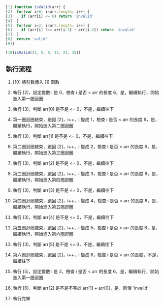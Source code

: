 ``` js
[1] function isValid(arr) {
[2]  for(var i=0; i<arr.length; i++) {
[3]    if (arr[i] <= 0) return 'invalid'
[4]  }
[5]  for(var i=2; i<arr.length; i++) {
[6]    if (arr[i] !== arr[i-1] + arr[i-2]) return 'invalid'
[7]  }
[8]  return 'valid'
[9]}

[10]isValid([3, 5, 8, 13, 22, 35])
```

## 執行流程
1. [10] 將引數傳入 [1] 函數
2. 執行 [2]，設定變數 i 是 0，檢查 i 是否 < arr 的長度 6，是，繼續執行，開始進入第一圈迴圈
3. 執行 [3]，判斷 arr[0] 是不是 <= 0，不是，繼續往下
4. 第一圈迴圈結束，跑回 [2]，i++，i 變成 1，檢查 i 是否 < arr 的長度 6，是，繼續執行，開始進入第二圈迴圈
5. 執行 [3]，判斷 arr[1] 是不是 <= 0，不是，繼續往下
6. 第二圈迴圈結束，跑回 [2]，i++，i 變成 2，檢查 i 是否 < arr 的長度 6，是，繼續執行，開始進入第三圈迴圈
7. 執行 [3]，判斷 arr[2] 是不是 <= 0，不是，繼續往下
8. 第三圈迴圈結束，跑回 [2]，i++，i 變成 3，檢查 i 是否 < arr 的長度 6，是，繼續執行，開始進入第四圈迴圈
9. 執行 [3]，判斷 arr[3] 是不是 <= 0，不是，繼續往下
10. 第四圈迴圈結束，跑回 [2]，i++，i 變成 4，檢查 i 是否 < arr 的長度 6，是，繼續執行，開始進入第五圈迴圈
11. 執行 [3]，判斷 arr[4] 是不是 <= 0，不是，繼續往下
12. 第五圈迴圈結束，跑回 [2]，i++，i 變成 5，檢查 i 是否 < arr 的長度 6，是，繼續執行，開始進入第六圈迴圈
13. 執行 [3]，判斷 arr[5] 是不是 <= 0，不是，繼續往下
14. 第六圈迴圈結束，跑回 [2]，i++，i 變成 6，檢查 i 是否 < arr 的長度，不是，繼續往下

15. 執行 [5]，設定變數 i 是 2，檢查 i 是否 < arr 的長度 6，是，繼續執行，開始進入第一圈迴圈
16. 執行 [6]，判斷 arr[2] 是不是不等於 arr[1] + arr[0]，是，回傳 'invalid'
17. 執行完畢